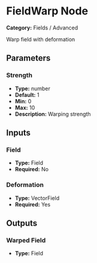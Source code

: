 
# FieldWarp Node

**Category:** Fields / Advanced

Warp field with deformation

## Parameters


### Strength
- **Type:** number
- **Default:** 1
- **Min:** 0
- **Max:** 10
- **Description:** Warping strength


## Inputs


### Field
- **Type:** Field
- **Required:** No



### Deformation
- **Type:** VectorField
- **Required:** Yes



## Outputs


### Warped Field
- **Type:** Field




